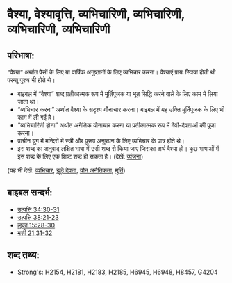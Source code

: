 # वैश्या, वेश्यावृत्ति, व्यभिचारिणी, व्यभिचारिणी, व्यभिचारिणी, व्यभिचारिणी  # 

## परिभाषा: ##

“वैश्या” अर्थात पैसों के लिए या वार्षिक अनुष्ठानों के लिए व्यभिचार करना। वैश्याएं प्रायः स्त्रियां होती थी परन्तु पुरुष भी होते थे।

* बाइबल में “वैश्या” शब्द प्रतीकात्मक रूप में मूर्तिपूजक या भूत सिद्धि करने वाले के लिए काम में लिया जाता था।
* “व्यभिचार करना” अर्थात वैश्या के सदृश्य यौनाचार करना। बाइबल में यह उक्ति मूर्तिपूजक के लिए भी काम में ली गई है।
* “व्यभिचारिणी होना” अर्थात अनैतिक यौनाचार करना या प्रतीकात्मक रूप में देवी-देवताओं की पूजा करना।
* प्राचीन युग में मन्दिरों में स्त्री और पुरूष अनुष्ठान के लिए व्यभिचार के पात्र होते थे।
* इस शब्द का अनुवाद लक्षित भाषा में उसी शब्द से किया जाए जिसका अर्थ वैश्या हो। कुछ भाषाओं में इस शब्द के लिए एक शिष्ट शब्द हो सकता है। (देखें: [व्यंजना](rc://en/ta/man/translate/figs-euphemism))

(यह भी देखें: [व्यभिचार](../kt/adultery.md), [झूठे देवता](../kt/falsegod.md), [यौन अनैतिकता](../other/fornication.md), [मूर्ति](../other/idol.md))

## बाइबल सन्दर्भ: ##

* [उत्पत्ति 34:30-31](rc://en/tn/help/gen/34/30)
* [उत्पत्ति 38:21-23](rc://en/tn/help/gen/38/21)
* [लूका 15:28-30](rc://en/tn/help/luk/15/28)
* [मत्ती 21:31-32](rc://en/tn/help/mat/21/31)

## शब्द तथ्य: ##

* Strong's: H2154, H2181, H2183, H2185, H6945, H6948, H8457, G4204

